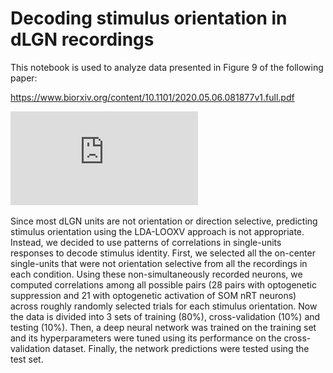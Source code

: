 # Decoding stimulus orientation in dLGN recordings
This notebook is used to analyze data presented in Figure 9 of the following paper: 

https://www.biorxiv.org/content/10.1101/2020.05.06.081877v1.full.pdf


![Sample CT Scan Segmented](https://github.com/Mahmood-Hoseini/Decoding-stimulus-orientation-in-dLGN-recordings/blob/master/FINAL-Fig9-LGN-CV%20and%20decoding%20acc%20from%20NN.pdf)


Since most dLGN units are not orientation or direction selective, predicting stimulus orientation using the LDA-LOOXV approach is not appropriate. Instead, we decided to use patterns of correlations in single-units responses to decode stimulus identity. First, we selected all the on-center single-units that were not orientation selective from all the recordings in each condition. Using these non-simultaneously recorded neurons, we computed correlations among all possible pairs (28 pairs with optogenetic suppression and 21 with optogenetic activation of SOM nRT neurons) across roughly randomly selected trials for each stimulus orientation. Now the data is divided into 3 sets of training (80%), cross-validation (10%) and testing (10%). Then, a deep neural network was trained on the training set and its hyperparameters were tuned using its performance on the cross-validation dataset. Finally, the network predictions were tested using the test set.
